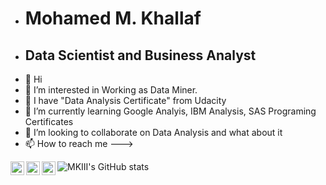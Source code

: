 - # Mohamed M. Khallaf
- ## Data Scientist and Business Analyst
- 👋 Hi
- 👀 I’m interested in Working as Data Miner.
- 🥸 I have "Data Analysis Certificate" from Udacity
- 🌱 I’m currently learning Google Analyis, IBM Analysis, SAS Programing Certificates
- 💞️ I’m looking to collaborate on Data Analysis and what about it
- 📫 How to reach me --->
<a href="https://www.instagram.com/mohamed_m_khallaf/">
  <img align="left" alt="Abhishek's Instagram" width="22px" src="https://raw.githubusercontent.com/hussainweb/hussainweb/main/icons/instagram.png" />
</a>
<a href="https://twitter.com/XMKIIIX">
  <img align="left" alt="Abhishek Naidu | Twitter" width="22px" src="https://raw.githubusercontent.com/peterthehan/peterthehan/master/assets/twitter.svg" />
</a>
<a href="https://www.linkedin.com/in/mohamed-m-khallaf-bds-mjdf-hit/">
  <img align="left" alt="Abhishek's LinkedIN" width="22px" src="https://raw.githubusercontent.com/peterthehan/peterthehan/master/assets/linkedin.svg" />
</a>

 ![MKIII's GitHub stats](https://github-readme-stats.vercel.app/api?username=mohdkhallaf&show_icons=true&theme=highcontrast)
<!---
mohdkhallaf/mohdkhallaf is a ✨ special ✨ repository because its `README.md` (this file) appears on your GitHub profile.
You can click the Preview link to take a look at your changes.
--->
